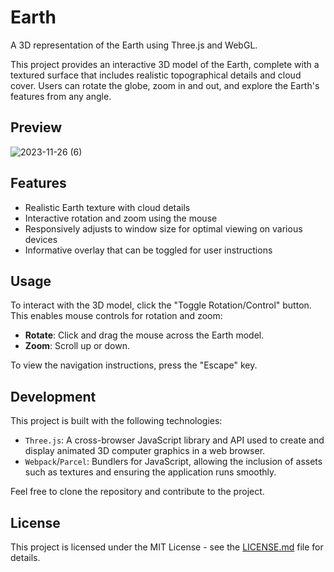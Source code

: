 # Earth
A 3D representation of the Earth using Three.js and WebGL.

This project provides an interactive 3D model of the Earth, complete with a textured surface that includes realistic topographical details and cloud cover. Users can rotate the globe, zoom in and out, and explore the Earth's features from any angle.

## Preview
![2023-11-26 (6)](https://github.com/OkeahDavid/Earth/assets/82973470/734c9bdf-eacf-4a01-95de-2193f522a5e3)


## Features
- Realistic Earth texture with cloud details
- Interactive rotation and zoom using the mouse
- Responsively adjusts to window size for optimal viewing on various devices
- Informative overlay that can be toggled for user instructions

## Usage
To interact with the 3D model, click the "Toggle Rotation/Control" button. This enables mouse controls for rotation and zoom:
- **Rotate**: Click and drag the mouse across the Earth model.
- **Zoom**: Scroll up or down.

To view the navigation instructions, press the "Escape" key.

## Development
This project is built with the following technologies:
- `Three.js`: A cross-browser JavaScript library and API used to create and display animated 3D computer graphics in a web browser.
- `Webpack`/`Parcel`: Bundlers for JavaScript, allowing the inclusion of assets such as textures and ensuring the application runs smoothly.

Feel free to clone the repository and contribute to the project.

## License
This project is licensed under the MIT License - see the [LICENSE.md](LICENSE) file for details.
